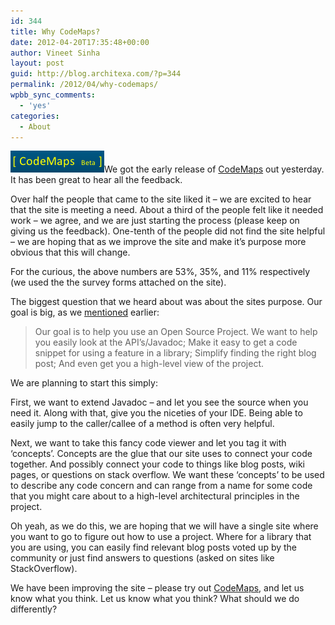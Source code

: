 ```yaml
---
id: 344
title: Why CodeMaps?
date: 2012-04-20T17:35:48+00:00
author: Vineet Sinha
layout: post
guid: http://blog.architexa.com/?p=344
permalink: /2012/04/why-codemaps/
wpbb_sync_comments:
  - 'yes'
categories:
  - About
---
```

<!--S-ButtonZ 1.1.5 Start-->

<div style="float: left; width: 42px; padding-right: 10px; margin: 0 -52px 0 0; position: relative; left: -62px; top: 8px">
</div>

<!--S-ButtonZ 1.1.5 End-->

[<img class="alignright size-full wp-image-341" title="CodeMaps" src="/assets/uploads/2012/04/CodeMapsShot1.png" alt="" width="150" height="35" />](/assets/uploads/2012/04/CodeMapsShot1.png)We got the early release of [CodeMaps](http://www.codemaps.org) out yesterday. It has been great to hear all the feedback.

Over half the people that came to the site liked it &#8211; we are excited to hear that the site is meeting a need. About a third of the people felt like it needed work &#8211; we agree, and we are just starting the process (please keep on giving us the feedback). One-tenth of the people did not find the site helpful &#8211; we are hoping that as we improve the site and make it&#8217;s purpose more obvious that this will change.

For the curious, the above numbers are 53%, 35%, and 11% respectively (we used the the survey forms attached on the site).

The biggest question that we heard about was about the sites purpose. Our goal is big, as we [mentioned](http://blog.architexa.com/2012/04/a-website-for-java-developers/) earlier:

> Our goal is to help you use an Open Source Project. We want to help you easily look at the API’s/Javadoc; Make it easy to get a code snippet for using a feature in a library; Simplify finding the right blog post; And even get you a high-level view of the project.

We are planning to start this simply:

First, we want to extend Javadoc &#8211; and let you see the source when you need it. Along with that, give you the niceties of your IDE. Being able to easily jump to the caller/callee of a method is often very helpful. 

Next, we want to take this fancy code viewer and let you tag it with &#8216;concepts&#8217;. Concepts are the glue that our site uses to connect your code together. And possibly connect your code to things like blog posts, wiki pages, or questions on stack overflow. We want these &#8216;concepts&#8217; to be used to describe any code concern and can range from a name for some code that you might care about to a high-level architectural principles in the project. 

Oh yeah, as we do this, we are hoping that we will have a single site where you want to go to figure out how to use a project. Where for a library that you are using, you can easily find relevant blog posts voted up by the community or just find answers to questions (asked on sites like StackOverflow).

We have been improving the site &#8211; please try out [CodeMaps](http://www.codemaps.org), and let us know what you think. Let us know what you think? What should we do differently? 

<div style="clear:both;">
  &nbsp;
</div>